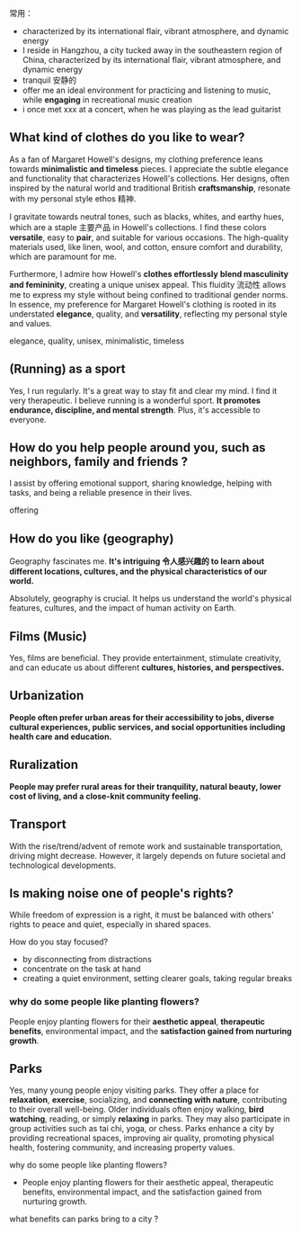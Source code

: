 
常用：
* characterized by its international flair, vibrant atmosphere, and dynamic energy
* I reside in Hangzhou, a city tucked away in the southeastern region of China, characterized by its international flair, vibrant atmosphere, and dynamic energy
* tranquil 安静的
* offer me an ideal environment for practicing and listening to music, while **engaging** in recreational music creation
* i once met xxx at a concert, when he was playing as the lead guitarist



## What kind of clothes do you like to wear?
As a fan of Margaret Howell's designs, my clothing preference leans towards **minimalistic and timeless** pieces. I appreciate the subtle elegance and functionality that characterizes Howell's collections. Her designs, often inspired by the natural world and traditional British **craftsmanship**, resonate with my personal style ethos 精神.

I gravitate towards neutral tones, such as blacks, whites, and earthy hues, which are a staple 主要产品  in Howell's collections. I find these colors **versatile**, easy to **pair**, and suitable for various occasions. The high-quality materials used, like linen, wool, and cotton, ensure comfort and durability, which are paramount for me.

Furthermore, I admire how Howell's **clothes effortlessly** **blend masculinity and femininity**, creating a unique unisex appeal. This fluidity 流动性 allows me to express my style without being confined to traditional gender norms. In essence, my preference for Margaret Howell's clothing is rooted in its understated **elegance**, quality, and **versatility**, reflecting my personal style and values.

elegance, quality, unisex, minimalistic, timeless

## (Running) as a sport
Yes, I run regularly. It's a great way to stay fit and clear my mind. I find it very therapeutic.
I believe running is a wonderful sport. **It promotes endurance, discipline, and mental strength**. Plus, it's accessible to everyone.

## How do you help people around you, such as neighbors, family and friends ?
I assist by offering emotional support, sharing knowledge, helping with tasks, and being a reliable presence in their lives.

offering

## How do you like (geography)
Geography fascinates me. **It's intriguing 令人感兴趣的 to learn about different locations, cultures, and the physical characteristics of our world.**

Absolutely, geography is crucial. It helps us understand the world's physical features, cultures, and the impact of human activity on Earth.


## Films (Music)
Yes, films are beneficial. They provide entertainment, stimulate creativity, and can educate us about different **cultures, histories, and perspectives.**


## Urbanization
**People often prefer urban areas for their accessibility to jobs, diverse cultural experiences, public services, and social opportunities including health care and education.**


## Ruralization
**People may prefer rural areas for their tranquility, natural beauty, lower cost of living, and a close-knit community feeling.**


## Transport
With the rise/trend/advent of remote work and sustainable transportation, driving might decrease. However, it largely depends on future societal and technological developments.


## Is making noise one of people's rights?

While freedom of expression is a right, it must be balanced with others' rights to peace and quiet, especially in shared spaces.




How do you stay focused? 
* by disconnecting from distractions
* concentrate on the task at hand
* creating a quiet environment, setting clearer goals, taking regular breaks


### why do some people like planting flowers?
People enjoy planting flowers for their **aesthetic appeal**, **therapeutic benefits**, environmental impact, and the **satisfaction gained from nurturing growth**.



## Parks 
Yes, many young people enjoy visiting parks. They offer a place for **relaxation**, **exercise**, socializing, and **connecting with nature**, contributing to their overall well-being.
Older individuals often enjoy walking, **bird watching**, reading, or simply **relaxing** in parks. They may also participate in group activities such as tai chi, yoga, or chess.
Parks enhance a city by providing recreational spaces, improving air quality, promoting physical health, fostering community, and increasing property values.


why do some people like planting flowers?
* People enjoy planting flowers for their aesthetic appeal, therapeutic benefits, environmental impact, and the satisfaction gained from nurturing growth.

what benefits can parks bring to a city ?
